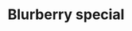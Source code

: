 ---
layout: item
title: Blurberry special
item-id: 2064
datatable: true
id: 2064
name: "Blurberry special"
members: true
lowalch: 12
highalch: 18
examine: "Looks good... smells strong."
monsters:
  - id: 6075
    name: "Tortoise"
    members: true
    combat_level: 79
    wiki_url: "https://oldschool.runescape.wiki/w/Tortoise#No_riders"
    drops:
      - quantity: "1"
        rarity: 0.0078125
        drop_requirements: null
  - id: 6076
    name: "Tortoise"
    members: true
    combat_level: 92
    wiki_url: "https://oldschool.runescape.wiki/w/Tortoise#With_riders"
    drops:
      - quantity: "1"
        rarity: 0.0078125
        drop_requirements: null
---